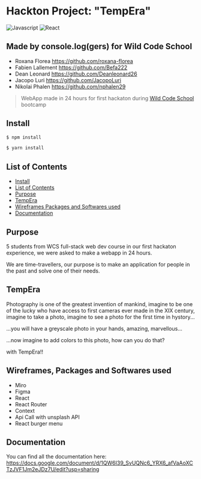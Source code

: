# Hackton Project: "TempEra"
![Javascript](https://aleen42.github.io/badges/src/javascript.svg)
![React](https://aleen42.github.io/badges/src/react.svg)

## Made by console.log(gers) for Wild Code School
- Roxana Florea https://github.com/roxana-florea
- Fabien Lallement https://github.com/Befa222
- Dean Leonard https://github.com/Deanleonard26
- Jacopo Luri https://github.com/JacopoLuri
- Nikolai Phalen https://github.com/nphalen29

> WebApp made in 24 hours for first hackaton during [Wild Code School](https://www.wildcodeschool.com/) bootcamp

## Install
```bash
$ npm install

$ yarn install
```

## List of Contents
- [Install](#install)
- [List of Contents](#list-of-contents)
- [Purpose](#purpose)
- [TempEra](#tempera)
- [Wireframes Packages and Softwares used](#wireframes-packages-and-softwares-used)
- [Documentation](#documentation)

## Purpose
5 students from WCS full-stack web dev course in our first hackaton experience, we were asked to make a webapp in 24 hours.

We are time-travellers, our purpose is to make an application for people in the past and solve one of their needs.



## TempEra
Photography is one of the greatest invention of mankind, imagine to be one of the lucky who have access to first cameras ever made in the XIX century, imagine to take a photo, imagine to see a photo for the first time in hystory...

...you will have a greyscale photo in your hands, amazing, marvellous...

...now imagine to add colors to this photo, how can you do that?

with TempEra!!

## Wireframes, Packages and Softwares used
- Miro
- Figma
- React
- React Router
- Context
- Api Call with unsplash API
- React burger menu

## Documentation
You can find all the documentation here: https://docs.google.com/document/d/1QW6I39_SvUQNc6_YRX6_afVaAoXCTzJVF1Jm2eJDz7U/edit?usp=sharing
